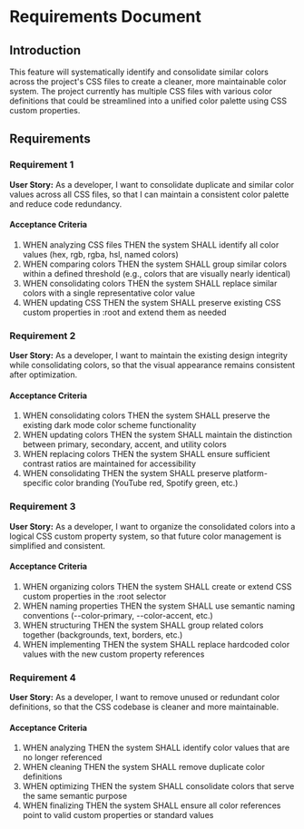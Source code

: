 # Requirements Document

## Introduction

This feature will systematically identify and consolidate similar colors across the project's CSS files to create a cleaner, more maintainable color system. The project currently has multiple CSS files with various color definitions that could be streamlined into a unified color palette using CSS custom properties.

## Requirements

### Requirement 1

**User Story:** As a developer, I want to consolidate duplicate and similar color values across all CSS files, so that I can maintain a consistent color palette and reduce code redundancy.

#### Acceptance Criteria

1. WHEN analyzing CSS files THEN the system SHALL identify all color values (hex, rgb, rgba, hsl, named colors)
2. WHEN comparing colors THEN the system SHALL group similar colors within a defined threshold (e.g., colors that are visually nearly identical)
3. WHEN consolidating colors THEN the system SHALL replace similar colors with a single representative color value
4. WHEN updating CSS THEN the system SHALL preserve existing CSS custom properties in :root and extend them as needed

### Requirement 2

**User Story:** As a developer, I want to maintain the existing design integrity while consolidating colors, so that the visual appearance remains consistent after optimization.

#### Acceptance Criteria

1. WHEN consolidating colors THEN the system SHALL preserve the existing dark mode color scheme functionality
2. WHEN updating colors THEN the system SHALL maintain the distinction between primary, secondary, accent, and utility colors
3. WHEN replacing colors THEN the system SHALL ensure sufficient contrast ratios are maintained for accessibility
4. WHEN consolidating THEN the system SHALL preserve platform-specific color branding (YouTube red, Spotify green, etc.)

### Requirement 3

**User Story:** As a developer, I want to organize the consolidated colors into a logical CSS custom property system, so that future color management is simplified and consistent.

#### Acceptance Criteria

1. WHEN organizing colors THEN the system SHALL create or extend CSS custom properties in the :root selector
2. WHEN naming properties THEN the system SHALL use semantic naming conventions (--color-primary, --color-accent, etc.)
3. WHEN structuring THEN the system SHALL group related colors together (backgrounds, text, borders, etc.)
4. WHEN implementing THEN the system SHALL replace hardcoded color values with the new custom property references

### Requirement 4

**User Story:** As a developer, I want to remove unused or redundant color definitions, so that the CSS codebase is cleaner and more maintainable.

#### Acceptance Criteria

1. WHEN analyzing THEN the system SHALL identify color values that are no longer referenced
2. WHEN cleaning THEN the system SHALL remove duplicate color definitions
3. WHEN optimizing THEN the system SHALL consolidate colors that serve the same semantic purpose
4. WHEN finalizing THEN the system SHALL ensure all color references point to valid custom properties or standard values